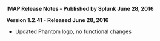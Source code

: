 **IMAP Release Notes - Published by Splunk June 28, 2016**

**Version 1.2.41 - Released June 28, 2016**

- Updated Phantom logo, no functional changes
